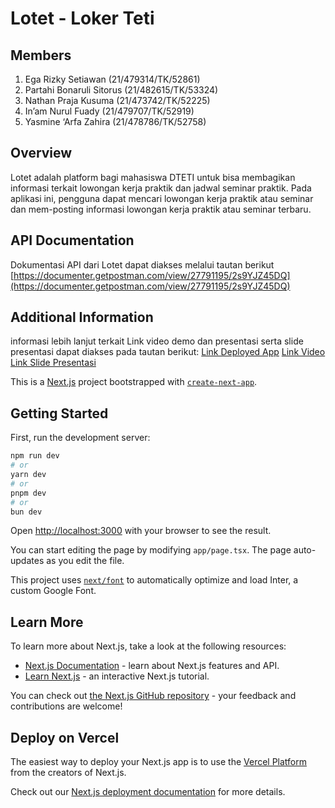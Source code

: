 # Lotet - Loker Teti

## Members
1. Ega Rizky Setiawan (21/479314/TK/52861) <br>
2. Partahi Bonaruli Sitorus (21/482615/TK/53324)<br>
3. Nathan Praja Kusuma (21/473742/TK/52225)<br>
4. In’am Nurul Fuady (21/479707/TK/52919)<br>
5. Yasmine ‘Arfa Zahira (21/478786/TK/52758)<br>



## Overview
Lotet adalah platform bagi mahasiswa DTETI untuk bisa membagikan informasi terkait lowongan kerja praktik dan jadwal seminar praktik. Pada aplikasi ini, pengguna dapat mencari lowongan kerja praktik atau seminar dan mem-posting informasi lowongan kerja praktik atau seminar terbaru.

## API Documentation
Dokumentasi API dari Lotet dapat diakses melalui tautan berikut <br>
[https://documenter.getpostman.com/view/27791195/2s9YJZ45DQ](https://documenter.getpostman.com/view/27791195/2s9YJZ45DQ)

## Additional Information
informasi lebih lanjut terkait Link video demo dan presentasi serta slide presentasi dapat diakses pada tautan berikut:
[Link Deployed App](https://lotet.vercel.app/)
[Link Video](https://drive.google.com/file/d/1iIQM9br3uWP_s6cPMzTHVJGj-UZnLp0Z/view?usp=sharing)
[Link Slide Presentasi](https://www.canva.com/design/DAF0X04sySE/9NERBW3n2t6WfFU5HN_c8w/view)




This is a [Next.js](https://nextjs.org/) project bootstrapped with [`create-next-app`](https://github.com/vercel/next.js/tree/canary/packages/create-next-app).

## Getting Started

First, run the development server:

```bash
npm run dev
# or
yarn dev
# or
pnpm dev
# or
bun dev
```

Open [http://localhost:3000](http://localhost:3000) with your browser to see the result.

You can start editing the page by modifying `app/page.tsx`. The page auto-updates as you edit the file.

This project uses [`next/font`](https://nextjs.org/docs/basic-features/font-optimization) to automatically optimize and load Inter, a custom Google Font.

## Learn More

To learn more about Next.js, take a look at the following resources:

- [Next.js Documentation](https://nextjs.org/docs) - learn about Next.js features and API.
- [Learn Next.js](https://nextjs.org/learn) - an interactive Next.js tutorial.

You can check out [the Next.js GitHub repository](https://github.com/vercel/next.js/) - your feedback and contributions are welcome!

## Deploy on Vercel

The easiest way to deploy your Next.js app is to use the [Vercel Platform](https://vercel.com/new?utm_medium=default-template&filter=next.js&utm_source=create-next-app&utm_campaign=create-next-app-readme) from the creators of Next.js.

Check out our [Next.js deployment documentation](https://nextjs.org/docs/deployment) for more details.
